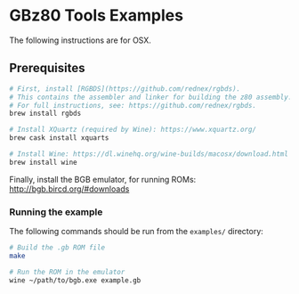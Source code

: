 # GBz80 Tools Examples
The following instructions are for OSX.


## Prerequisites

```bash
# First, install [RGBDS](https://github.com/rednex/rgbds).
# This contains the assembler and linker for building the z80 assembly.
# For full instructions, see: https://github.com/rednex/rgbds.
brew install rgbds

# Install XQuartz (required by Wine): https://www.xquartz.org/
brew cask install xquarts

# Install Wine: https://dl.winehq.org/wine-builds/macosx/download.html
brew install wine
```

Finally, install the BGB emulator, for running ROMs: http://bgb.bircd.org/#downloads

### Running the example

The following commands should be run from the `examples/` directory:

```bash
# Build the .gb ROM file
make

# Run the ROM in the emulator
wine ~/path/to/bgb.exe example.gb
```
